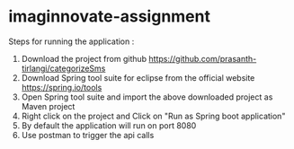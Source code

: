 # imaginnovate-assignment
 
Steps for running the application : 
1. Download the project from github https://github.com/prasanth-tirlangi/categorizeSms 
2. Download Spring tool suite for eclipse from the official website https://spring.io/tools 
3. Open Spring tool suite and import the above downloaded project as Maven project
4. Right click on the project and Click on "Run as Spring boot application"
5. By default the application will run on port 8080
6. Use postman to trigger the api calls
